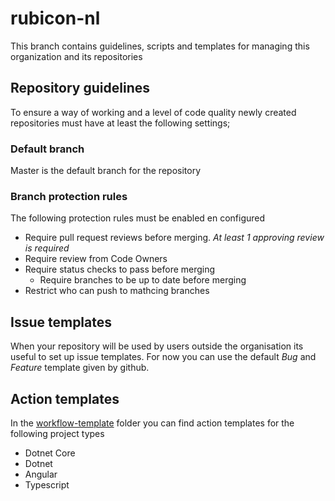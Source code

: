 # rubicon-nl
This branch contains guidelines, scripts and templates for managing this organization and its repositories

## Repository guidelines
To ensure a way of working and a level of code quality newly created repositories must have at least the following settings;

### Default branch
Master is the default branch for the repository

### Branch protection rules
The following protection rules must be enabled en configured
* Require pull request reviews before merging. *At least 1 approving review is required*
* Require review from Code Owners
* Require status checks to pass before merging
  * Require branches to be up to date before merging
* Restrict who can push to mathcing branches

## Issue templates
When your repository will be used by users outside the organisation its useful to set up issue templates.
For now you can use the default *Bug* and *Feature* template given by github.

## Action templates
In the [workflow-template](https://github.com/rubicon-nl/rubicon-nl/tree/master/workflow-templates) folder you can find action templates for the following project types
* Dotnet Core
* Dotnet
* Angular
* Typescript
